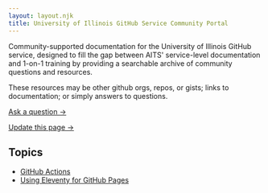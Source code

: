 ```yaml
---
layout: layout.njk
title: University of Illinois GitHub Service Community Portal
---
```


Community-supported documentation for the University of Illinois GitHub service, designed to fill the gap
between AITS' service-level documentation and 1-on-1 training by providing a searchable archive of community questions
        and resources.

These resources may be other github orgs, repos, or gists; links to documentation; or simply answers to
questions.

<!-- Leaving this as HTML for now. -->
<p class="mt-5 d-flex flex-row">
<a href="https://github.com/uillinois-community/uillinois-community.github.io/discussions"
    class="btn btn-info mx-3">Ask a question &rarr;</a>

<a href="https://github.com/uillinois-community/uillinois-community.github.io/issues"
    class="btn btn-secondary mx-3">Update this page &rarr;</a>
</p>

## Topics

- [GitHub Actions](/github-actions/)
- [Using Eleventy for GitHub Pages](/eleventy)
